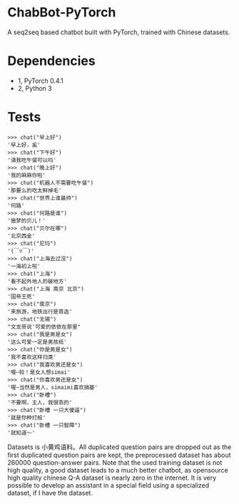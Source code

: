 # ChabBot-PyTorch
A seq2seq based chatbot built with PyTorch, trained with Chinese datasets.
# Dependencies
* 1, PyTorch 0.4.1
* 2, Python 3

# Tests
```
>>> chat("早上好")
'早上好，奚'
>>> chat("下午好")
'请我吃午餐可以吗'
>>> chat("晚上好")
'我的麻麻你啦'
>>> chat("机器人不需要吃午餐")
'那要么的吃太鲜掉毛'
>>> chat("世界上谁最帅")
'何路'
>>> chat("何路是谁")
'傲梦的贝儿！'
>>> chat("贝尔在哪")
'北京西金'
>>> chat("尼玛")
'(￣▽￣)'
>>> chat("上海去过没")
'一海初上啦'
>>> chat("上海")
'看不起外地人的破地方'
>>> chat("上海 南京 北京")
'国帝王死'
>>> chat("南京")
'来旅游，地铁出行是首选'
>>> chat("无锡")
"文龙哥说'可爱的依依在那里"
>>> chat("我是男是女")
'这么可爱一定是男孩纸'
>>> chat("你是男是女")
'我不喜欢这样归类'
>>> chat("我喜欢男还是女")
'喔~较！是女人想simai'
>>> chat("你喜欢男还是女")
'喔~当然是男人，simaimi喜欢搞基'
>>> chat("卧槽")
'不要啊，主人，我很乖的'
>>> chat("卧槽 一只大傻逼")
'就是你种打般'
>>> chat("卧槽 一只智障")
'就知道～'
```

Datasets is 小黄鸡语料。All duplicated question pairs are dropped out as the first duplicated question pairs are kept, the preprocessed dataset has about 260000 question-answer pairs. Note that the used training dataset is not high quality, a good dataset leads to a  much better chatbot, as opensource high quality chinese Q-A dataset is nearly zero in the internet. It is very possible to develop an assistant in a special field using a specialized dataset, if I have the dataset. 
